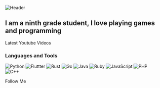 ![Header](https://github.com/Myrza11/Myrza11/blob/main/asests/python.jpg)

## I am a ninth grade student, I love playing games and programming

Latest Youtube Videos

### Languages and Tools
![Python](https://img.shields.io/badge/-Python-B8860B?style=for-the-badge&logo=python&logoColor=00008B)
![Fluttter](https://img.shields.io/badge/-Flutter-008000?style=for-the-badge&logo=flutter&logoColor=20B2AA)
![Rust](https://img.shields.io/badge/-Rust-008000?style=for-the-badge&logo=rust&logoColor=20B2AA)
![Go](https://img.shields.io/badge/-Go-008000?style=for-the-badge&logo=go&logoColor=20B2AA)
![Java](https://img.shields.io/badge/-Java-008000?style=for-the-badge&logo=java&logoColor=20B2AA)
![Ruby](https://img.shields.io/badge/-Ruby-008000?style=for-the-badge&logo=ruby&logoColor=20B2AA)
![JavaScript](https://img.shields.io/badge/-JavaScript-008000?style=for-the-badge&logo=javascript&logoColor=20B2AA)
![PHP](https://img.shields.io/badge/-PHP-008000?style=for-the-badge&logo=php&logoColor=20B2AA)
![C++](https://img.shields.io/badge/-C++-008000?style=for-the-badge&logo=C%2b%2b&logoColor=20B2AA)



Follow Me